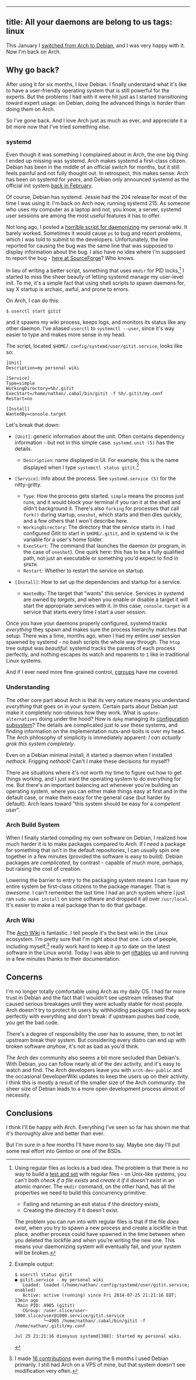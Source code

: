 ----
title: All your daemons are belong to us
tags: linux
----

This January I [switched from Arch to Debian](2014-01-19-debian.html), and I was very happy with it. Now I'm back on Arch.

## Why go back?

After using it for six months, I *love* Debian. I finally understand what it's like to have a user-friendly operating system that is still powerful for the experts. But the problems I had with it were hit just as I started transitioning toward expert usage: on Debian, doing the advanced things is *harder* than doing them on Arch.

So I've gone back. And I love Arch just as much as ever, and appreciate it a bit more now that I've tried something else.

### systemd

Even though it was something I complained about in Arch, the one big thing I ended up missing was systemd. Arch makes systemd a first-class citizen. Debian has been in the middle of an official switch for months, but it still feels painful and not fully thought out. In retrospect, this makes sense: Arch has been on systemd for *years*, and Debian only announced systemd as the official init system [back in February](https://lists.debian.org/debian-ctte/2014/02/msg00405.html).

Of course, Debian has systemd. Jessie had the 204 release for most of the time I was using it. I'm back on Arch now, running systemd 215. As someone who uses my computer as a laptop and not, you know, a server, systemd user sessions are among the most useful features it has to offer.

Not long ago, I posted a [horrible script for daemonizing](2014-07-09-personal-wiki.html) my personal wiki. It barely worked. Sometimes it would cause `ps` to bug and report problems, which I was told to submit to the developers. Unfortunately, the line reported for causing the bug was the same line that was supposed to display information about the bug. I also have no idea where I'm supposed to report the bug - [here at SourceForge](http://sourceforge.net/p/procps-ng/tickets/?source=navbar)? Who knows.

In lieu of writing a better script, something that uses `mkdir` for PID locks,[^pidlock] I started to miss the sheer beauty of letting systemd manage my user-level init. To me, it's a simple fact that using shell scripts to spawn daemons for, say X startup is archaic, awful, and prone to errors.

On Arch, I can do this:

``` {.sourceCode}
$ userctl start gitit
```

and it spawns my wiki process, keeps logs, and monitors its status like any other daemon. I've aliased `userctl` to `systemctl --user`, since it's way easier to type and makes more sense in my head.

The script, located `$HOME/.config/systemd/user/gitit.service`, looks like so:

``` {.sourceCode}
[Unit]
Description=my personal wiki

[Service]
Type=simple
WorkingDirectory=%h/.gitit
ExecStart=/home/nathan/.cabal/bin/gitit -f %h/.gitit/my.conf
Restart=no

[Install]
WantedBy=console.target
```

Let's break that down:

- `[Unit]`: generic information about the unit. Often contains dependency information - but not in this simple case. `systemd.unit (5)` has the details.
    - `Description`: name displayed in UI. For example, this is the name displayed when I type `systemctl status gitit`.[^systemctl-status]

- `[Service]`: Info about the process. See `systemd.service (5)` for the nitty-gritty.
    - `Type`: How the process gets started. `simple` means the process just runs, and it would block your terminal if you ran it at the shell and didn't background it. There's also `forking` for processes that call `fork()` during startup, `oneshot`, which starts and then dies quickly, and a few others that I won't describe here.
    - `WorkingDirectory`: The directory that the service starts in. I had configured Gitit to start in `$HOME/.gitit`, and in systemd `%h` is the variable for a user's home folder.
    - `ExecStart`: The command that launches the daemon (or program, in the case of `oneshot`). One quirk here: this has to be a fully qualified path, not just an executable or something you'd expect to find in `$PATH`.
    - `Restart`: Whether to restart the service on startup.
- `[Install]`: How to set up the dependencies and startup for a service.
    - `WantedBy`: The target that "wants" this service. Services in systemd are owned by *targets*, and when you enable or disable a target it will start the appropriate services with it. In this case, `console.target` is a service that starts every time I start a user session.

Once you have your daemons properly configured, systemd tracks *everything* they spawn and makes sure the process hierarchy matches that setup. There was a time, months ago, when I had my entire user session spawned by systemd - no bash scripts the whole way through. The `htop` tree output was *beautiful*: systemd tracks the parents of each process perfectly, and nothing escapes its watch and reparents to `1` like in traditional Linux systems.

And if I ever need more fine-grained control, [cgroups](http://en.wikipedia.org/wiki/Cgroups) have me covered.

### Understanding

The other core part about Arch is that its very nature means you understand *everything* that goes on in your system. Certain parts about Debian just make it completely non-obvious how they work. What is `update-alternatives` doing under the hood? How is `dpkg` managing its [configuration subsystem](https://www.debian.org/doc/debian-policy/ap-pkg-conffiles.html)? The details are complicated just to *use* these systems, and finding information on the implementation nuts-and-bolts is over my head. The Arch philosophy of simplicity is immediately apparent: *I can actually grok this system completely*.

Even on a Debian minimal install, it started a daemon when I installed *nethack*. Frigging *nethack*! Can't I make these decisions for myself?

There are situations where it's not worth my time to figure out how to get things working, and I just want the operating system to do everything for me. But there's an important balancing act whenever you're building an operating system, where you can either make things easy at first and in the default case, or make them easy for the general case (but harder by default). Arch leans toward "this system should be easy for a *competent user*".

### Arch Build System

When I finally started compiling my own software on Debian, I realized how much harder it is to make packages compared to Arch. If I need a package for something that isn't in the default repositories, I can usually spin one together in a few minutes (provided the software is easy to build). Debian packages are *complicated*, by contrast - capable of much more, perhaps, but raising the cost of creation.

Lowering the barrier to entry to the packaging system means I can have my entire system be first-class citizens to the package manager. That is *awesome*. I can't remember the last time I had an arch system where I just ran `sudo make install` on some software and dropped it all over `/usr/local`. It's easier to make a real package than to do that garbage.

### Arch Wiki

The [Arch Wiki](https://wiki.archlinux.org/) is fantastic. I tell people it's the best wiki in the Linux ecosystem. I'm pretty sure that I'm right about that one. Lots of people, including myself,[^delay] really work hard to keep it up to date on the latest software in the Linux world. Today I was able to get [nftables](https://wiki.archlinux.org/index.php/Nftables) up and running in a few minutes thanks to their documentation.

## Concerns

I'm no longer totally comfortable using Arch as my daily OS. I had far more trust in Debian and the fact that I wouldn't see upstream releases that caused serious breakages until they were actually stable for most people. Arch doesn't try to protect its users by withholding packages until they work perfectly with everything and don't break: if upstream pushes bad code, you get the bad code.

There's a degree of responsibility the user has to assume, then, to not let upstream break their system. But considering every distro can end up with broken software *anyhow*, it's not as bad as you'd think.

The Arch dev community also seems a bit more secluded than Debian's. With Debian, you can follow nearly all of the dev activity, and it's easy to watch and find. The Arch developers leave you with `arch-dev-public` and the occasional DeveloperWiki updates to keep the users up on their activity. I think this is mostly a result of the smaller size of the Arch community: the sheer size of Debian leads to a more open development process almost of necessity.

## Conclusions

I think I'll be happy with Arch. Everything I've seen so far has shown me that it's thoroughly alive and better than ever.

But I'm sure in a few months I'll have more to say. Maybe one day I'll put some real effort into Gentoo or one of the BSDs.

[^pidlock]: Using regular files as locks is a bad idea. The problem is that there is no way to build a [test and set](http://en.wikipedia.org/wiki/Test-and-set) with regular files - on Unix-like systems, you can't both *check if a file exists* and *create it if it doesn't exist* in an atomic manner. The `mkdir` command, on the other hand, has all the properties we need to build this concurrency primitive:

    - Failing and returning an exit status if the directory exists,
    - Creating the directory if it doesn't exist.

    The problem you can run into with regular files is that if the file *does* exist, when you try to spawn a new process and create a lockfile in that place, another process could have spawned in the time between when you deleted the lockfile and when you're writing the new one. This means your daemonizing system will eventually fail, and your system will be broken.

[^systemctl-status]: Example output:

    ``` {.sourceCode}
    $ userctl status gitit
    ● gitit.service - my personal wiki
       Loaded: loaded (/home/nathan/.config/systemd/user/gitit.service; enabled)
       Active: active (running) since Fri 2014-07-25 21:21:16 EDT; 13min ago
     Main PID: 4905 (gitit)
       CGroup: /user.slice/user-1000.slice/user@1000.service/gitit.service
               └─4905 /home/nathan/.cabal/bin/gitit -f /home/nathan/.gitit/my.conf

    Jul 25 21:21:16 dionysus systemd[388]: Started my personal wiki.
    ```
[^delay]: I made [16 contributions](https://wiki.archlinux.org/index.php/Special:Contributions/Ndt) even during the 6 months I used Debian primarily. I still had Arch on a VPS of mine, but that system doesn't see modification very often.
